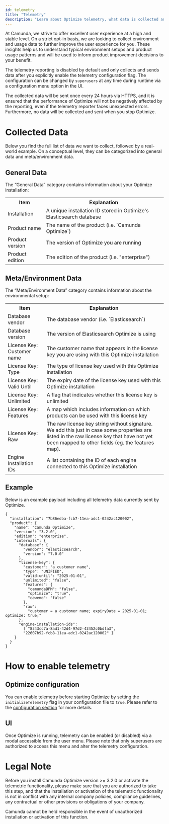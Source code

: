 ```yaml
---
id: telemetry
title: "Telemetry"
description: "Learn about Optimize telemetry, what data is collected and why."
---
```


At Camunda, we strive to offer excellent user experience at a high and stable level. On a strict opt-in basis, we are looking to collect environment and usage data to further improve the user experience for you. These insights help us to understand typical environment setups and product usage patterns and will be used to inform product improvement decisions to your benefit.

The telemetry reporting is disabled by default and only collects and sends data after you explicitly enable the telemetry configuration flag. The configuration can be changed by `superusers` at any time during runtime via a configuration menu option in the UI.

The collected data will be sent once every 24 hours via HTTPS, and it is ensured that the performance of Optimize will not be negatively affected by the reporting, even if the telemetry reporter faces unexpected errors. Furthermore, no data will be collected and sent when you stop Optimize.

# Collected Data

Below you find the full list of data we want to collect, followed by a real-world example. On a conceptual level, they can be categorized into general data and meta/environment data.

## General Data

The “General Data” category contains information about your Optimize installation:

<table class="table table-striped">
  <tr>
    <th>Item</th>
    <th>Explanation</th>
  </tr>
  <tr>
    <td>Installation</td>
    <td>A unique installation ID stored in Optimize's Elasticsearch database</td>
  </tr>
  <tr>
    <td>Product name</td>
    <td>The name of the product (i.e. `Camunda Optimize`)</td>
  </tr>
  <tr>
    <td>Product version</td>
    <td>The version of Optimize you are running</td>
  </tr>
  <tr>
    <td>Product edition</td>
    <td>The edition of the product (i.e. "enterprise")</td>
  </tr>
</table>

## Meta/Environment Data

The “Meta/Environment Data” category contains information about the environmental setup:

<table class="table table-striped">
  <tr>
    <th>Item</th>
    <th>Explanation</th>
  </tr>
  <tr>
    <td>Database vendor</td>
    <td>The database vendor (i.e. `Elasticsearch`)</td>
  </tr>
  <tr>
    <td>Database version</td>
    <td>The version of Elasticsearch Optimize is using</td>
  </tr>
  <tr>
    <td>License Key: Customer name</td>
    <td>The customer name that appears in the license key you are using with this Optimize installation</td>
  </tr>
  <tr>
    <td>License Key: Type</td>
    <td>The type of license key used with this Optimize installation</td>
  </tr>
  <tr>
    <td>License Key: Valid Until</td>
    <td>The expiry date of the license key used with this Optimize installation</td>
  </tr>
  <tr>
    <td>License Key: Unlimited</td>
    <td>A flag that indicates whether this license key is unlimited</td>
  </tr>
  <tr>
    <td>License Key: Features</td>
    <td>A map which includes information on which products can be used with this license key</td>
  </tr>
  <tr>
    <td>License Key: Raw</td>
    <td>The raw license key string without signature. We add this just in case some properties are listed in the raw license key that have not yet been mapped to other fields (eg. the features map).</td>
  </tr>
  <tr>
    <td>Engine Installation IDs</td>
    <td>A list containing the ID of each engine connected to this Optimize installation</td>
  </tr>
</table>

## Example

Below is an example payload including all telemetry data currently sent by Optimize.

```
{
  "installation": "7b86edba-fcb7-11ea-adc1-0242ac120002",
  "product": {
    "name": "Camunda Optimize",
    "version": "3.2.0",
    "edition": "enterprise",
    "internals": {
      "database": {  
        "vendor": "elasticsearch",
        "version": "7.0.0"
      },
      "license-key": {
        "customer": "a customer name",
        "type": "UNIFIED",
        "valid-until": "2025-01-01",
        "unlimited": "false",
        "features": {
          "camundaBPM": "false",
          "optimize": "true",
          "cawemo": "false"
        },
        "raw": 
          "customer = a customer name; expiryDate = 2025-01-01; optimize: true;"
      },
      "engine-installation-ids": 
        [ "8343cc7a-8ad1-42d4-97d2-43452c0bdfa3", 
        "22607b92-fcb8-11ea-adc1-0242ac120002" ]
    }
  }
}
```

# How to enable telemetry

## Optimize configuration

You can enable telemetry before starting Optimize by setting the `initializeTelemetry` flag in your configuration file to `true`. Please refer to the [configuration section](../configuration#telemetry-configuration) for more details.

## UI

Once Optimize is running, telemetry can be enabled (or disabled) via a modal accessible from the user menu. Please note that only superusers are authorized to access this menu and alter the telemetry configuration.

# Legal Note

Before you install Camunda Optimize version >= 3.2.0 or activate the telemetric functionality, please make sure that you are authorized to take this step, and that the installation or activation of the telemetric functionality is not in conflict with any internal company policies, compliance guidelines, any contractual or other provisions or obligations of your company.

Camunda cannot be held responsible in the event of unauthorized installation or activation of this function.